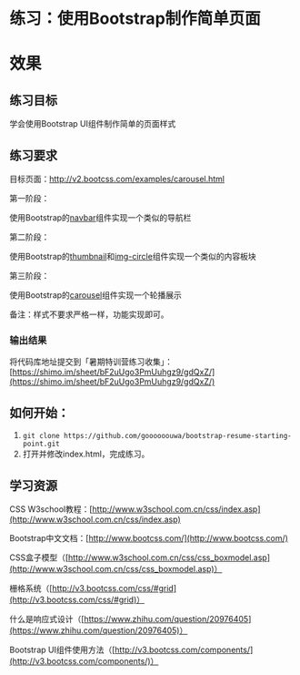 # 练习：使用Bootstrap制作简单页面
# 效果
[](images/display.png)

## 练习目标

学会使用Bootstrap UI组件制作简单的页面样式

## 练习要求

目标页面：http://v2.bootcss.com/examples/carousel.html

第一阶段：

使用Bootstrap的[navbar](http://v3.bootcss.com/components/#navbar)组件实现一个类似的导航栏

第二阶段：

使用Bootstrap的[thumbnail](http://v3.bootcss.com/components/#thumbnails-custom-content)和[img-circle](http://v3.bootcss.com/css/#images-shapes)组件实现一个类似的内容板块

第三阶段：

使用Bootstrap的[carousel](http://v3.bootcss.com/javascript/#carousel)组件实现一个轮播展示

备注：样式不要求严格一样，功能实现即可。

### 输出结果

将代码库地址提交到「暑期特训营练习收集」：[https://shimo.im/sheet/bF2uUgo3PmUuhgz9/gdQxZ/](https://shimo.im/sheet/bF2uUgo3PmUuhgz9/gdQxZ/)

## 如何开始：

1. `git clone https://github.com/goooooouwa/bootstrap-resume-starting-point.git`
2. 打开并修改index.html，完成练习。

## 学习资源

CSS W3school教程：[http://www.w3school.com.cn/css/index.asp](http://www.w3school.com.cn/css/index.asp)

Bootstrap中文文档：[http://www.bootcss.com/](http://www.bootcss.com/)

CSS盒子模型（[http://www.w3school.com.cn/css/css_boxmodel.asp](http://www.w3school.com.cn/css/css_boxmodel.asp)）

栅格系统（[http://v3.bootcss.com/css/#grid](http://v3.bootcss.com/css/#grid)）

什么是响应式设计（[https://www.zhihu.com/question/20976405](https://www.zhihu.com/question/20976405)）

Bootstrap UI组件使用方法（[http://v3.bootcss.com/components/](http://v3.bootcss.com/components/)）

